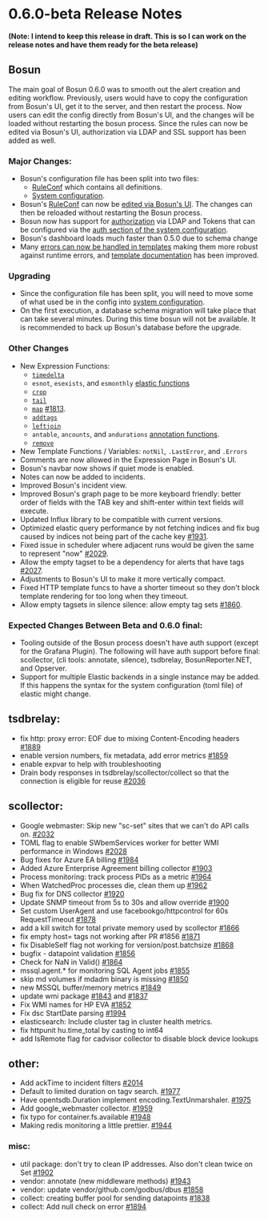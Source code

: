 # 0.6.0-beta Release Notes

**(Note: I intend to keep this release in draft. This is so I can work on the release notes and have them ready for the beta release)**

## Bosun

The main goal of Bosun 0.6.0 was to smooth out the alert creation and editing workflow. Previously, users would have to copy the configuration from Bosun's UI, get it to the server, and then restart the process. Now users can edit the config directly from Bosun's UI, and the changes will be loaded without restarting the bosun process. Since the rules can now be edited via Bosun's UI, authorization via LDAP and SSL support has been added as well.


### Major Changes:

 - Bosun's configuration file has been split into two files: 
    - [RuleConf](https://bosun.org) which contains all definitions.
    - [System configuration](https://bosun.org/system_configuration).
 - Bosun's [RuleConf](https://bosun.org/definitions) can now be [edited via Bosun's UI](https://bosun.org/usage#definition-rule-saving). The changes can then be reloaded without restarting the Bosun process.
 - Bosun now has support for [authorization](https://bosun.org/admin#authentication) via LDAP and Tokens that can be configured via the [auth section of the system configuration](https://bosun.org/system_configuration#authconf).
 - Bosun's dashboard loads much faster than 0.5.0 due to schema change
 - Many [errors can now be handled in templates](https://bosun.org/definitions#template-error-handling) making them more robust against runtime errors, and [template documentation](https://bosun.org/definitions#templates) has been improved.

### Upgrading
 - Since the configuration file has been split, you will need to move some of what used be in the config into [system configuration](https://bosun.org/system_configuration).
 - On the first execution, a database schema migration will take place that can take several minutes. During this time bosun will not be available. It is recommended to back up Bosun's database before the upgrade.

### Other Changes
 - New Expression Functions:
   - [`timedelta`](https://bosun.org/expressions#timedeltaseriesset-seriesset)
   - `esnot`, `esexists`, and `esmonthly` [elastic functions](https://bosun.org/expressions#elastic-query-functions)
   - [`crop`](https://bosun.org/expressions#cropseries-seriesset-start-numberset-end-numberset-seriesset)
   - [`tail`](https://bosun.org/expressions#tailseriesset-num-numberset-seriesset)
   - [`map`](https://bosun.org/expressions#mapseries-seriesset-subexpr-numbersetexpr-seriesset) [#1813](https://github.com/bosun-monitor/bosun/pull/1813).
   - [`addtags`](https://bosun.org/expressions#addtagsseriesset-group-string-seriesset)
   - [`leftjoin`](https://bosun.org/expressions#leftjointagscsv-string-datacsv-string-numberset-table)
   - `antable`, `ancounts`, and `andurations` [annotation functions](http://bosun.org/expressions#annotation-query-functions).
   - [`remove`](https://bosun.org/expressions#removeseriesset-string-seriesset)
 - New Template Functions / Variables: `notNil`, `.LastError`, and `.Errors`
 - Comments are now allowed in the Expression Page in Bosun's UI.
 - Bosun's navbar now shows if quiet mode is enabled.
 - Notes can now be added to incidents.
 - Improved Bosun's incident view.
 - Improved Bosun's graph page to be more keyboard friendly: better order of fields with the TAB key and shift-enter within text fields will execute.
 - Updated Influx library to be compatible with current versions.
 - Optimized elastic query performance by not fetching indices and fix bug caused by indices not being part of the cache key [#1931](https://github.com/bosun-monitor/bosun/pull/1931).
 - Fixed issue in scheduler where adjacent runs would be given the same to represent "now" [#2029](https://github.com/bosun-monitor/bosun/pull/2029).
 - Allow the empty tagset to be a dependency for alerts that have tags [#2027](https://github.com/bosun-monitor/bosun/pull/2027).
 - Adjustments to Bosun's UI to make it more vertically compact.
 - Fixed HTTP template funcs to have a shorter timeout so they don't block template rendering for too long when they timeout.
 - Allow empty tagsets in silence silence: allow empty tag sets [#1860](https://github.com/bosun-monitor/bosun/pull/1860).
 
 ### Expected Changes Between Beta and 0.6.0 final:
  - Tooling outside of the Bosun process doesn't have auth support (except for the Grafana Plugin). The following will have auth support before final: scollector, (cli tools: annotate, silence), tsdbrelay, BosunReporter.NET, and Opserver.
  - Support for multiple Elastic backends in a single instance may be added. If this happens the syntax for the system configuration (toml file) of elastic might change.


## tsdbrelay: ##
  -  fix http: proxy error: EOF due to mixing Content-Encoding headers [#1889](https://github.com/bosun-monitor/bosun/pull/1889)
  -  enable version numbers, fix metadata, add error metrics [#1859](https://github.com/bosun-monitor/bosun/pull/1859)
  -  enable expvar to help with troubleshooting
  -  Drain body responses in tsdbrelay/scollector/collect so that the connection is eligible for reuse [#2036](https://github.com/bosun-monitor/bosun/pull/2036)

## scollector: ##
  -  Google webmaster: Skip new "sc-set" sites that we can't do API calls on. [#2032](https://github.com/bosun-monitor/bosun/pull/2032)
  -  TOML flag to enable SWbemServices worker for better WMI performance in Windows [#2028](https://github.com/bosun-monitor/bosun/pull/2028)
  -  Bug fixes for Azure EA billing [#1984](https://github.com/bosun-monitor/bosun/pull/1984)
  -  Added Azure Enterprise Agreement billing collector [#1903](https://github.com/bosun-monitor/bosun/pull/1903)
  -  Process monitoring: track process PIDs as a metric [#1964](https://github.com/bosun-monitor/bosun/pull/1964)
  -  When WatchedProc processes die, clean them up [#1962](https://github.com/bosun-monitor/bosun/pull/1962)
  -  Bug fix for DNS collector [#1920](https://github.com/bosun-monitor/bosun/pull/1920)
  -  Update SNMP timeout from 5s to 30s and allow override [#1900](https://github.com/bosun-monitor/bosun/pull/1900)
  -  Set custom UserAgent and use facebookgo/httpcontrol for 60s RequestTimeout [#1878](https://github.com/bosun-monitor/bosun/pull/1878)
  -  add a kill switch for total private memory used by scollector [#1866](https://github.com/bosun-monitor/bosun/pull/1866)
  -  fix empty host= tags not working after PR #1856 [#1871](https://github.com/bosun-monitor/bosun/pull/1871)
  -  fix DisableSelf flag not working for version/post.batchsize [#1868](https://github.com/bosun-monitor/bosun/pull/1868)
  -  bugfix - datapoint validation [#1856](https://github.com/bosun-monitor/bosun/pull/1856)
  -  Check for NaN in Valid() [#1864](https://github.com/bosun-monitor/bosun/pull/1864)
  -  mssql.agent.* for monitoring SQL Agent jobs [#1855](https://github.com/bosun-monitor/bosun/pull/1855)
  -  skip md volumes if mdadm binary is missing [#1850](https://github.com/bosun-monitor/bosun/pull/1850)
  -  new MSSQL buffer/memory metrics [#1849](https://github.com/bosun-monitor/bosun/pull/1849)
  -  update wmi package [#1843](https://github.com/bosun-monitor/bosun/pull/1843) and [#1837](https://github.com/bosun-monitor/bosun/pull/1837)
  -  Fix WMI names for HP EVA [#1852](https://github.com/bosun-monitor/bosun/pull/1852)
  -  Fix dsc StartDate parsing [#1994](https://github.com/bosun-monitor/bosun/pull/1994)
  -  elasticsearch: Include cluster tag in cluster health metrics.
  -  fix httpunit hu.time_total by casting to int64
  -  add IsRemote flag for cadvisor collector to disable block device lookups

## other: ##
  - Add ackTime to incident filters [#2014](https://github.com/bosun-monitor/bosun/pull/2014)
  - Default to limited duration on tagv search. [#1977](https://github.com/bosun-monitor/bosun/pull/1977)
  - Have opentsdb.Duration implement encoding.TextUnmarshaler. [#1975](https://github.com/bosun-monitor/bosun/pull/1975)
  - Add google_webmaster collector. [#1959](https://github.com/bosun-monitor/bosun/pull/1959)
  - fix typo for container.fs.available [#1948](https://github.com/bosun-monitor/bosun/pull/1948)
  - Making redis monitoring a little prettier. [#1944](https://github.com/bosun-monitor/bosun/pull/1944)

### misc: ###
  -  util package: don't try to clean IP addresses. Also don't clean twice on Set [#1902](https://github.com/bosun-monitor/bosun/pull/1902)
  -  vendor: annotate (new middleware methods) [#1943](https://github.com/bosun-monitor/bosun/pull/1943)
  -  vendor: update vendor/github.com/godbus/dbus [#1858](https://github.com/bosun-monitor/bosun/pull/1858)
  -  collect: creating buffer pool for sending datapoints [#1838](https://github.com/bosun-monitor/bosun/pull/1838)
  -  collect: Add null check on error [#1894](https://github.com/bosun-monitor/bosun/pull/1894)
